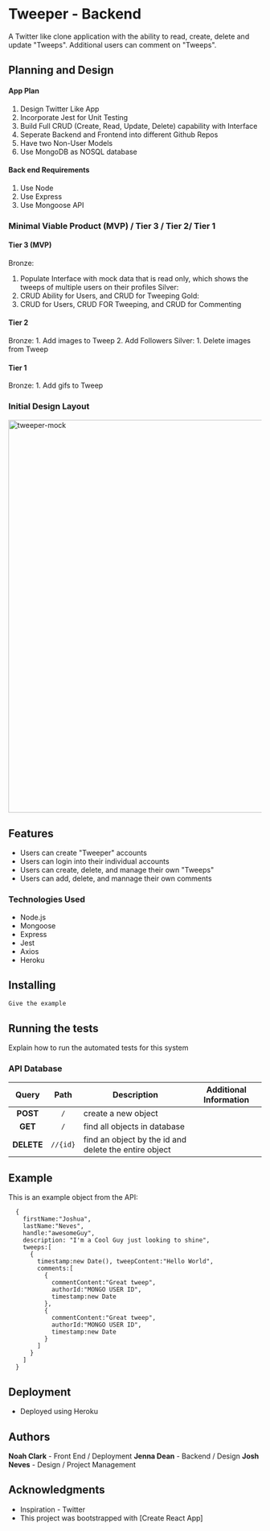 # Tweeper - Backend

A Twitter like clone application with the ability to read, create, delete and update "Tweeps". Additional users can comment on "Tweeps".

## Planning and Design
#### App Plan
   1. Design Twitter Like App
   2. Incorporate Jest for Unit Testing
   3. Build Full CRUD (Create, Read, Update, Delete) capability with Interface
   4. Seperate Backend and Frontend into different Github Repos
   5. Have two Non-User Models
   6. Use MongoDB as NOSQL database
   
#### Back end Requirements
   1. Use Node
   2. Use Express
   3. Use Mongoose API  
   
### Minimal Viable Product (MVP) / Tier 3 / Tier 2/ Tier 1
#### Tier 3 (MVP)
   Bronze:
   1. Populate Interface with mock data that is read only, which shows the tweeps of multiple users on their profiles
   Silver:
   1. CRUD Ability for Users, and CRUD for Tweeping
   Gold:
   1. CRUD for Users, CRUD FOR Tweeping, and CRUD for Commenting
   
#### Tier 2
   Bronze:
     1. Add images to Tweep
     2. Add Followers
  Silver:
    1. Delete images from Tweep 
#### Tier 1
   Bronze:
    1. Add gifs to Tweep
### Initial Design Layout
<img width="780" alt="tweeper-mock" src="https://media.git.generalassemb.ly/user/22371/files/01cee900-09fb-11ea-9ca7-cad5e8dbe0ae">

## Features
- Users can create "Tweeper" accounts
- Users can login into their individual accounts
- Users can create, delete, and manage their own "Tweeps"
- Users can add, delete, and mannage their own comments 

### Technologies Used
- Node.js
- Mongoose
- Express
- Jest
- Axios
- Heroku

## Installing
```
Give the example
```

## Running the tests

Explain how to run the automated tests for this system


### API Database

| Query | Path | Description | Additional Information |
|:--------:|:-------:| ------------| ----|
| **POST** | `/` | create a new object |  |
| **GET** | `/` | find all objects in database |  |
| **DELETE** | `//{id}` | find an object by the id and delete the entire object |  |


## Example
This is an example object from the API:
```
  {
    firstName:"Joshua",
    lastName:"Neves",
    handle:"awesomeGuy",
    description: "I'm a Cool Guy just looking to shine",
    tweeps:[
      {
        timestamp:new Date(), tweepContent:"Hello World",
        comments:[
          {
            commentContent:"Great tweep",
            authorId:"MONGO USER ID",
            timestamp:new Date
          },
          {
            commentContent:"Great tweep",
            authorId:"MONGO USER ID",
            timestamp:new Date
          }
        ]
      }
    ]
  }
```

## Deployment

- Deployed using Heroku


## Authors

 **Noah Clark** - Front End / Deployment
 **Jenna Dean** - Backend / Design
 **Josh Neves** - Design / Project Management


## Acknowledgments

* Inspiration - Twitter
* This project was bootstrapped with [Create React App]
